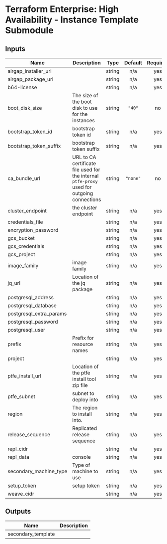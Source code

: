 # Terraform Enterprise: High Availability - Instance Template Submodule

## Inputs

| Name | Description | Type | Default | Required |
|------|-------------|:----:|:-----:|:-----:|
| airgap\_installer\_url |  | string | n/a | yes |
| airgap\_package\_url |  | string | n/a | yes |
| b64-license |  | string | n/a | yes |
| boot\_disk\_size | The size of the boot disk to use for the instances | string | `"40"` | no |
| bootstrap\_token\_id | bootstrap token id | string | n/a | yes |
| bootstrap\_token\_suffix | bootstrap token suffix | string | n/a | yes |
| ca\_bundle\_url | URL to CA certificate file used for the internal `ptfe-proxy` used for outgoing connections | string | `"none"` | no |
| cluster\_endpoint | the cluster endpoint | string | n/a | yes |
| credentials\_file |  | string | n/a | yes |
| encryption\_password |  | string | n/a | yes |
| gcs\_bucket |  | string | n/a | yes |
| gcs\_credentials |  | string | n/a | yes |
| gcs\_project |  | string | n/a | yes |
| image\_family | image family | string | n/a | yes |
| jq\_url | Location of the jq package | string | n/a | yes |
| postgresql\_address |  | string | n/a | yes |
| postgresql\_database |  | string | n/a | yes |
| postgresql\_extra\_params |  | string | n/a | yes |
| postgresql\_password |  | string | n/a | yes |
| postgresql\_user |  | string | n/a | yes |
| prefix | Prefix for resource names | string | n/a | yes |
| project |  | string | n/a | yes |
| ptfe\_install\_url | Location of the ptfe install tool zip file | string | n/a | yes |
| ptfe\_subnet | subnet to deploy into | string | n/a | yes |
| region | The region to install into. | string | n/a | yes |
| release\_sequence | Replicated release sequence | string | n/a | yes |
| repl\_cidr |  | string | n/a | yes |
| repl\_data | console | string | n/a | yes |
| secondary\_machine\_type | Type of machine to use | string | n/a | yes |
| setup\_token | setup token | string | n/a | yes |
| weave\_cidr |  | string | n/a | yes |

## Outputs

| Name | Description |
|------|-------------|
| secondary\_template |  |
